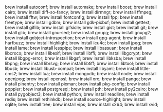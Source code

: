 brew install autoconf;
brew install automake;
brew install boost;
brew install cairo;
brew install diff-so-fancy;
brew install dirmngr;
brew install ffmpeg;
brew install fftw;
brew install fontconfig;
brew install fpp;
brew install freetype;
brew install gdbm;
brew install gdk-pixbuf;
brew install gettext;
brew install giflib;
brew install gifsicle;
brew install gist;
brew install git;
brew install glib;
brew install gnu-sed;
brew install gnupg;
brew install gnupg2;
brew install gobject-introspection;
brew install gpg-agent;
brew install harfbuzz;
brew install highlight;
brew install icu4c;
brew install jpeg;
brew install lame;
brew install lesspipe;
brew install libassuan;
brew install libcroco;
brew install libexif;
brew install libffi;
brew install libgcrypt;
brew install libgpg-error;
brew install libgsf;
brew install libksba;
brew install libpng;
brew install librsvg;
brew install libtiff;
brew install libtool;
brew install libusb;
brew install libusb-compat;
brew install libyaml;
brew install little-cms2;
brew install lua;
brew install mongodb;
brew install node;
brew install openjpeg;
brew install openssl;
brew install orc;
brew install pango;
brew install pinentry;
brew install pixman;
brew install pkg-config;
brew install poppler;
brew install postgresql;
brew install pth;
brew install py2cairo;
brew install pygobject3;
brew install python;
brew install readline;
brew install redis;
brew install rethinkdb;
brew install source-highlight;
brew install sqlite;
brew install tree;
brew install vips;
brew install x264;
brew install xvid;
